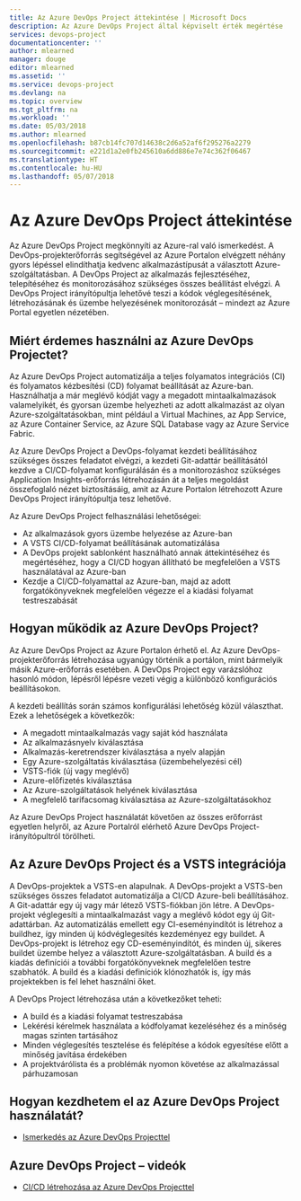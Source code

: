 ```yaml
---
title: Az Azure DevOps Project áttekintése | Microsoft Docs
description: Az Azure DevOps Project által képviselt érték megértése
services: devops-project
documentationcenter: ''
author: mlearned
manager: douge
editor: mlearned
ms.assetid: ''
ms.service: devops-project
ms.devlang: na
ms.topic: overview
ms.tgt_pltfrm: na
ms.workload: ''
ms.date: 05/03/2018
ms.author: mlearned
ms.openlocfilehash: b87cb14fc707d14638c2d6a52af6f295276a2279
ms.sourcegitcommit: e221d1a2e0fb245610a6dd886e7e74c362f06467
ms.translationtype: HT
ms.contentlocale: hu-HU
ms.lasthandoff: 05/07/2018
---
```

# <a name="overview-of-azure-devops-project"></a>Az Azure DevOps Project áttekintése

Az Azure DevOps Project megkönnyíti az Azure-ral való ismerkedést. A DevOps-projekterőforrás segítségével az Azure Portalon elvégzett néhány gyors lépéssel elindíthatja kedvenc alkalmazástípusát a választott Azure-szolgáltatásban. A DevOps Project az alkalmazás fejlesztéséhez, telepítéséhez és monitorozásához szükséges összes beállítást elvégzi.
A DevOps Project irányítópultja lehetővé teszi a kódok véglegesítésének, létrehozásának és üzembe helyezésének monitorozását – mindezt az Azure Portal egyetlen nézetében.

## <a name="why-should-i-use-the-azure-devops-project"></a>Miért érdemes használni az Azure DevOps Projectet?

Az Azure DevOps Project automatizálja a teljes folyamatos integrációs (CI) és folyamatos kézbesítési (CD) folyamat beállítását az Azure-ban.  Használhatja a már meglévő kódját vagy a megadott mintaalkalmazások valamelyikét, és gyorsan üzembe helyezheti az adott alkalmazást az olyan Azure-szolgáltatásokban, mint például a Virtual Machines, az App Service, az Azure Container Service, az Azure SQL Database vagy az Azure Service Fabric.  

Az Azure DevOps Project a DevOps-folyamat kezdeti beállításához szükséges összes feladatot elvégzi, a kezdeti Git-adattár beállításától kezdve a CI/CD-folyamat konfigurálásán és a monitorozáshoz szükséges Application Insights-erőforrás létrehozásán át a teljes megoldást összefoglaló nézet biztosításáig, amit az Azure Portalon létrehozott Azure DevOps Project irányítópultja tesz lehetővé.

Az Azure DevOps Project felhasználási lehetőségei:

* Az alkalmazások gyors üzembe helyezése az Azure-ban
* A VSTS CI/CD-folyamat beállításának automatizálása
* A DevOps projekt sablonként használható annak áttekintéséhez és megértéséhez, hogy a CI/CD hogyan állítható be megfelelően a VSTS használatával az Azure-ban
* Kezdje a CI/CD-folyamattal az Azure-ban, majd az adott forgatókönyveknek megfelelően végezze el a kiadási folyamat testreszabását

## <a name="how-do-i-use-the-azure-devops-project"></a>Hogyan működik az Azure DevOps Project?

Az Azure DevOps Project az Azure Portalon érhető el.  Az Azure DevOps-projekterőforrás létrehozása ugyanúgy történik a portálon, mint bármelyik másik Azure-erőforrás esetében.  A DevOps Project egy varázslóhoz hasonló módon, lépésről lépésre vezeti végig a különböző konfigurációs beállításokon.  

A kezdeti beállítás során számos konfigurálási lehetőség közül választhat.  Ezek a lehetőségek a következők:

* A megadott mintaalkalmazás vagy saját kód használata
* Az alkalmazásnyelv kiválasztása
* Alkalmazás-keretrendszer kiválasztása a nyelv alapján
* Egy Azure-szolgáltatás kiválasztása (üzembehelyezési cél)
* VSTS-fiók (új vagy meglévő)
* Azure-előfizetés kiválasztása
* Az Azure-szolgáltatások helyének kiválasztása
* A megfelelő tarifacsomag kiválasztása az Azure-szolgáltatásokhoz

Az Azure DevOps Project használatát követően az összes erőforrást egyetlen helyről, az Azure Portalról elérhető Azure DevOps Project-irányítópultról törölheti.

## <a name="azure-devops-project-and-vsts-integration"></a>Az Azure DevOps Project és a VSTS integrációja

A DevOps-projektek a VSTS-en alapulnak.  A DevOps-projekt a VSTS-ben szükséges összes feladatot automatizálja a CI/CD Azure-beli beállításához.  A Git-adattár egy új vagy már létező VSTS-fiókban jön létre.  A DevOps-projekt véglegesíti a mintaalkalmazást vagy a meglévő kódot egy új Git-adattárban.  Az automatizálás emellett egy CI-eseményindítót is létrehoz a buildhez, így minden új kódvéglegesítés kezdeményez egy buildet.  A DevOps-projekt is létrehoz egy CD-eseményindítót, és minden új, sikeres buildet üzembe helyez a választott Azure-szolgáltatásban.  A build és a kiadás definíciói a további forgatókönyveknek megfelelően testre szabhatók.  A build és a kiadási definíciók klónozhatók is, így más projektekben is fel lehet használni őket.

A DevOps Project létrehozása után a következőket teheti:

* A build és a kiadási folyamat testreszabása
* Lekérési kérelmek használata a kódfolyamat kezeléséhez és a minőség magas szinten tartásához
* Minden véglegesítés tesztelése és felépítése a kódok egyesítése előtt a minőség javítása érdekében
* A projektvárólista és a problémák nyomon követése az alkalmazással párhuzamosan

## <a name="how-do-i-start-using-the-azure-devops-project"></a>Hogyan kezdhetem el az Azure DevOps Project használatát?

* [Ismerkedés az Azure DevOps Projecttel](https://docs.microsoft.com/vsts/build-release/actions/azure-devops-project-github)

## <a name="azure-devops-project-videos"></a>Azure DevOps Project – videók

* [CI/CD létrehozása az Azure DevOps Projecttel](https://channel9.msdn.com/Events/Connect/2017/T174/player/)
